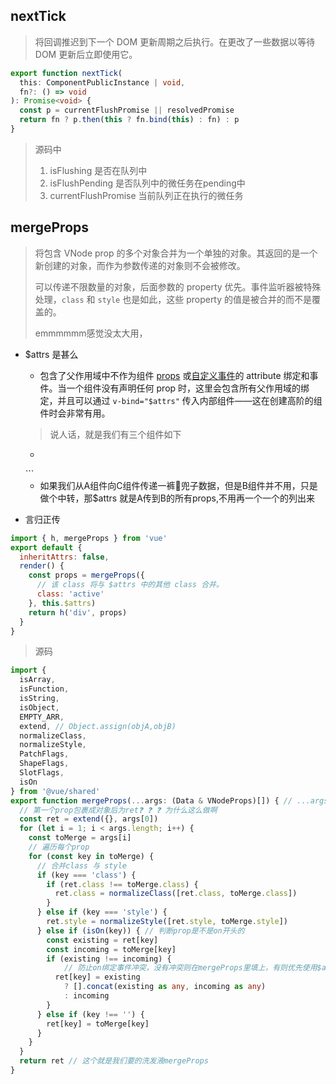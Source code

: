 ## nextTick

> 将回调推迟到下一个 DOM 更新周期之后执行。在更改了一些数据以等待 DOM 更新后立即使用它。

```ts
export function nextTick(
  this: ComponentPublicInstance | void,
  fn?: () => void
): Promise<void> {
  const p = currentFlushPromise || resolvedPromise
  return fn ? p.then(this ? fn.bind(this) : fn) : p
}
```

> 源码中
>
> 	1.  isFlushing  是否在队列中
> 	2.   isFlushPending  是否队列中的微任务在pending中
> 	3.  currentFlushPromise  当前队列正在执行的微任务

## mergeProps

> 将包含 VNode prop 的多个对象合并为一个单独的对象。其返回的是一个新创建的对象，而作为参数传递的对象则不会被修改。
>
> 可以传递不限数量的对象，后面参数的 property 优先。事件监听器被特殊处理，`class` 和 `style` 也是如此，这些 property 的值是被合并的而不是覆盖的。
>
> emmmmmm感觉没太大用，

* $attrs 是甚么

  * 包含了父作用域中不作为组件 [props](https://v3.cn.vuejs.org/api/options-data.html#props) 或[自定义事件](https://v3.cn.vuejs.org/api/options-data.html#emits)的 attribute 绑定和事件。当一个组件没有声明任何 prop 时，这里会包含所有父作用域的绑定，并且可以通过 `v-bind="$attrs"` 传入内部组件——这在创建高阶的组件时会非常有用。

  > 说人话，就是我们有三个组件如下

  *  ```html
    <template>
      <componentA>
        <componentB>
          <componentC></componentC>
        </componentB>
      </componentA>
    </template>
    ```

  * 如果我们从A组件向C组件传递一裤👖兜子数据，但是B组件并不用，只是做个中转，那$attrs 就是A传到B的所有props,不用再一个一个的列出来


* 言归正传
```js
import { h, mergeProps } from 'vue'
export default {
  inheritAttrs: false,
  render() {
    const props = mergeProps({
      // 该 class 将与 $attrs 中的其他 class 合并。
      class: 'active'
    }, this.$attrs)
    return h('div', props)
  }
}
```

> 源码

```ts
import {
  isArray,
  isFunction,
  isString,
  isObject,
  EMPTY_ARR,
  extend, // Object.assign(objA,objB)
  normalizeClass,
  normalizeStyle,
  PatchFlags,
  ShapeFlags,
  SlotFlags,
  isOn
} from '@vue/shared'
export function mergeProps(...args: (Data & VNodeProps)[]) { // ...args接受所有剩余参数
  // 第一个prop包裹成对象后为ret❓ ❓ ❓ 为什么这么做啊
  const ret = extend({}, args[0])
  for (let i = 1; i < args.length; i++) {
    const toMerge = args[i]
    // 遍历每个prop
    for (const key in toMerge) {
      // 合并class 与 style  
      if (key === 'class') {
        if (ret.class !== toMerge.class) {
          ret.class = normalizeClass([ret.class, toMerge.class])
        }
      } else if (key === 'style') {
        ret.style = normalizeStyle([ret.style, toMerge.style])
      } else if (isOn(key)) { // 判断prop是不是on开头的
        const existing = ret[key]
        const incoming = toMerge[key]
        if (existing !== incoming) {
            // 防止on绑定事件冲突，没有冲突则在mergeProps里填上，有则优先使用$attrs里的
          ret[key] = existing
            ? [].concat(existing as any, incoming as any)
            : incoming
        }
      } else if (key !== '') {
        ret[key] = toMerge[key]
      }
    }
  }
  return ret // 这个就是我们要的洗发液mergeProps
}
```

